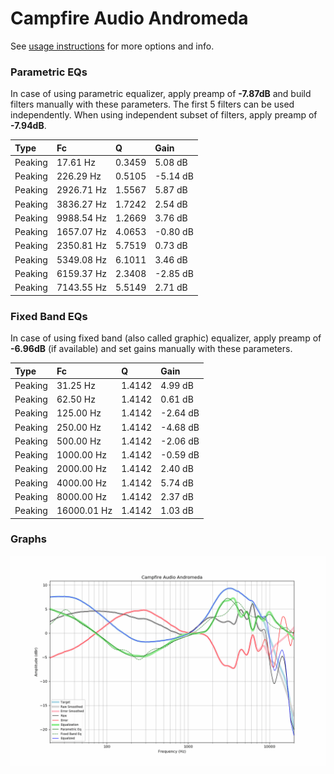 # Campfire Audio Andromeda
See [usage instructions](https://github.com/jaakkopasanen/AutoEq#usage) for more options and info.

### Parametric EQs
In case of using parametric equalizer, apply preamp of **-7.87dB** and build filters manually
with these parameters. The first 5 filters can be used independently.
When using independent subset of filters, apply preamp of **-7.94dB**.

| Type    | Fc         |      Q | Gain     |
|:--------|:-----------|:-------|:---------|
| Peaking | 17.61 Hz   | 0.3459 | 5.08 dB  |
| Peaking | 226.29 Hz  | 0.5105 | -5.14 dB |
| Peaking | 2926.71 Hz | 1.5567 | 5.87 dB  |
| Peaking | 3836.27 Hz | 1.7242 | 2.54 dB  |
| Peaking | 9988.54 Hz | 1.2669 | 3.76 dB  |
| Peaking | 1657.07 Hz | 4.0653 | -0.80 dB |
| Peaking | 2350.81 Hz | 5.7519 | 0.73 dB  |
| Peaking | 5349.08 Hz | 6.1011 | 3.46 dB  |
| Peaking | 6159.37 Hz | 2.3408 | -2.85 dB |
| Peaking | 7143.55 Hz | 5.5149 | 2.71 dB  |

### Fixed Band EQs
In case of using fixed band (also called graphic) equalizer, apply preamp of **-6.96dB**
(if available) and set gains manually with these parameters.

| Type    | Fc          |      Q | Gain     |
|:--------|:------------|:-------|:---------|
| Peaking | 31.25 Hz    | 1.4142 | 4.99 dB  |
| Peaking | 62.50 Hz    | 1.4142 | 0.61 dB  |
| Peaking | 125.00 Hz   | 1.4142 | -2.64 dB |
| Peaking | 250.00 Hz   | 1.4142 | -4.68 dB |
| Peaking | 500.00 Hz   | 1.4142 | -2.06 dB |
| Peaking | 1000.00 Hz  | 1.4142 | -0.59 dB |
| Peaking | 2000.00 Hz  | 1.4142 | 2.40 dB  |
| Peaking | 4000.00 Hz  | 1.4142 | 5.74 dB  |
| Peaking | 8000.00 Hz  | 1.4142 | 2.37 dB  |
| Peaking | 16000.01 Hz | 1.4142 | 1.03 dB  |

### Graphs
![](./Campfire%20Audio%20Andromeda.png)